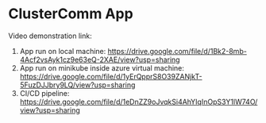 # ClusterComm App
Video demonstration link:
1. App run on local machine: https://drive.google.com/file/d/1Bk2-8mb-4Acf2vsAyk1cz9e63eQ-2XAE/view?usp=sharing
2. App run on minikube inside azure virtual machine: https://drive.google.com/file/d/1yErQpprS8O39ZANjkT-5FuzDJJbry9LQ/view?usp=sharing
3. CI/CD pipeline: https://drive.google.com/file/d/1eDnZZ9oJvqkSi4AhYIqInOpS3Y1lW74O/view?usp=sharing
